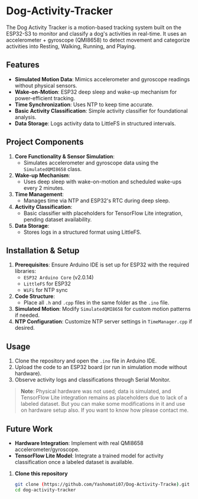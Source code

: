 # Dog-Activity-Tracker
The Dog Activity Tracker is a motion-based tracking system built on the ESP32-S3 to monitor and classify a dog's activities in real-time. It uses an accelerometer + gyroscope (QMI8658) to detect movement and categorize activities into Resting, Walking, Running, and Playing.


## Features
- **Simulated Motion Data**: Mimics accelerometer and gyroscope readings without physical sensors.
- **Wake-on-Motion**: ESP32 deep sleep and wake-up mechanism for power-efficient tracking.
- **Time Synchronization**: Uses NTP to keep time accurate.
- **Basic Activity Classification**: Simple activity classifier for foundational analysis.
- **Data Storage**: Logs activity data to LittleFS in structured intervals.

## Project Components
1. **Core Functionality & Sensor Simulation**: 
   - Simulates accelerometer and gyroscope data using the `SimulatedQMI8658` class.
2. **Wake-up Mechanism**: 
   - Uses deep sleep with wake-on-motion and scheduled wake-ups every 2 minutes.
3. **Time Management**: 
   - Manages time via NTP and ESP32's RTC during deep sleep.
4. **Activity Classification**:
   - Basic classifier with placeholders for TensorFlow Lite integration, pending dataset availability.
5. **Data Storage**: 
   - Stores logs in a structured format using LittleFS.

## Installation & Setup
1. **Prerequisites**: Ensure Arduino IDE is set up for ESP32 with the required libraries:
   - `ESP32 Arduino Core` (v2.0.14)
   - `LittleFS` for ESP32
   - `WiFi` for NTP sync
2. **Code Structure**: 
   - Place all `.h` and `.cpp` files in the same folder as the `.ino` file.
3. **Simulated Motion**: Modify `SimulatedQMI8658` for custom motion patterns if needed.
4. **NTP Configuration**: Customize NTP server settings in `TimeManager.cpp` if desired.

## Usage
1. Clone the repository and open the `.ino` file in Arduino IDE.
2. Upload the code to an ESP32 board (or run in simulation mode without hardware).
3. Observe activity logs and classifications through Serial Monitor.

> **Note**: Physical hardware was not used; data is simulated, and TensorFlow Lite integration remains as placeholders due to lack of a labeled dataset. But you can make some modifications in it and use on hardware setup also. If you want to know how please contact me.

## Future Work
- **Hardware Integration**: Implement with real QMI8658 accelerometer/gyroscope.
- **TensorFlow Lite Model**: Integrate a trained model for activity classification once a labeled dataset is available.

1. **Clone this repository**  
   ```bash
   git clone (https://github.com/Yashomati07/Dog-Activity-Tracke).git
   cd dog-activity-tracker


